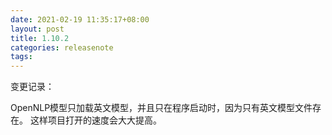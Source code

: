 ```yaml
---
date: 2021-02-19 11:35:17+08:00
layout: post
title: 1.10.2
categories: releasenote
tags: 
---
```


变更记录：

OpenNLP模型只加载英文模型，并且只在程序启动时，因为只有英文模型文件存在。 这样项目打开的速度会大大提高。



